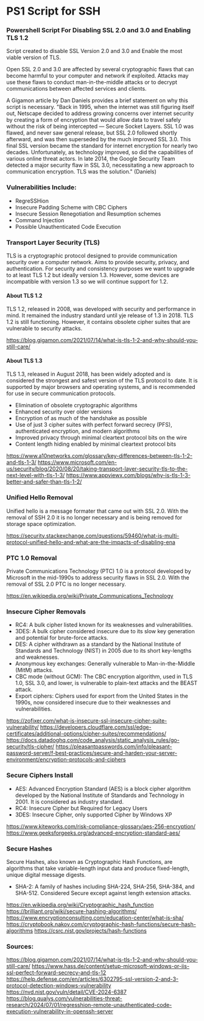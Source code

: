 # PS1 Script for SSH
### Powershell Script For Disabling SSL 2.0 and 3.0 and Enabling TLS 1.2

Script created to disable SSL Version 2.0 and 3.0 and Enable the most viable version of TLS. 

Open SSL 2.0 and 3.0 are affected by several cryptographic flaws that can become harmful to your computer and network if exploited. Attacks may use these flaws to conduct man-in-the-middle attacks or to decrypt communications between affected services and clients. 

A Gigamon article by Dan Daniels provides a brief statement on why this script is necessary. "Back in 1995, when the internet was still figuring itself out, Netscape decided to address growing concerns over internet security by creating a form of encryption that would allow data to travel safely without the risk of being intercepted — Secure Socket Layers. SSL 1.0 was flawed, and never saw general release, but SSL 2.0 followed shortly afterward, and was then superseded by the much improved SSL 3.0. This final SSL version became the standard for internet encryption for nearly two decades. Unfortunately, as technology improved, so did the capabilities of various online threat actors. In late 2014, the Google Security Team detected a major security flaw in SSL 3.0, necessitating a new approach to communication encryption. TLS was the solution." (Daniels)

### Vulnerabilities Include:
- RegreSSHion
- Insecure Padding Scheme with CBC Ciphers
- Insecure Session Renegotiation and Resumption schemes
- Command Injection
- Possible Unauthenticated Code Execution

### Transport Layer Security (TLS)
TLS is a cryptographic protocol designed to provide communication security over a computer network. 
Aims to provide security, privacy, and authentication. For security and consistency purposes we want to upgrade to at least TLS 1.2 but ideally version 1.3. However, some devices are incompatible with version 1.3 so we will continue support for 1.2. 

#### About TLS 1.2
TLS 1.2, released in 2008, was developed with security and performance in mind. It remained the industry standard until yje release of 1.3 in 2018. TLS 1.2 is still functioning. However, it contains obsolete cipher suites that are vulnerable to security attacks.

https://blog.gigamon.com/2021/07/14/what-is-tls-1-2-and-why-should-you-still-care/

#### About TLS 1.3
TLS 1.3, released in August 2018, has been widely adopted and is considered the strongest and safest version of the TLS protocol to date. It is supported by major browsers and operating systems, and is recommended for use in secure communication protocols.
- Elimination of obsolete cryptographic algorithms
- Enhanced security over older versions
- Encryption of as much of the handshake as possible
- Use of just 3 cipher suites with perfect forward secrecy (PFS), authenticated encryption, and modern algorithms
- Improved privacy through minimal cleartext protocol bits on the wire
- Content length hiding enabled by minimal cleartext protocol bits

https://www.a10networks.com/glossary/key-differences-between-tls-1-2-and-tls-1-3/
https://www.microsoft.com/en-us/security/blog/2020/08/20/taking-transport-layer-security-tls-to-the-next-level-with-tls-1-3/
https://www.appviewx.com/blogs/why-is-tls-1-3-better-and-safer-than-tls-1-2/

### Unified Hello Removal
Unified hello is a message formater that came out with SSL 2.0. With the removal of SSH 2.0 it is no longer necessary and is being removed for storage space optimization. 

https://security.stackexchange.com/questions/59460/what-is-multi-protocol-unified-hello-and-what-are-the-impacts-of-disabling-ena

### PTC 1.0 Removal
Private Communications Technology (PTC) 1.0 is a protocol developed by Microsoft in the mid-1990s to address security flaws in SSL 2.0. With the removal of SSL 2.0 PTC is no longer necessary.

https://en.wikipedia.org/wiki/Private_Communications_Technology

### Insecure Cipher Removals
- RC4: A bulk cipher listed known for its weaknesses and vulnerabilities.
- 3DES: A bulk cipher considered insecure due to its slow key generation and potential for brute-force attacks.
- DES: A cipher withdrawn as a standard by the National Institute of Standards and Technology (NIST) in 2005 due to its short key-lengths and weaknesses.
- Anonymous key exchanges: Generally vulnerable to Man-in-the-Middle (MitM) attacks.
- CBC mode (without GCM): The CBC encryption algorithm, used in TLS 1.0, SSL 3.0, and lower, is vulnerable to plain-text attacks and the BEAST attack.
- Export ciphers: Ciphers used for export from the United States in the 1990s, now considered insecure due to their weaknesses and vulnerabilities.

https://zofixer.com/what-is-insecure-ssl-insecure-cipher-suite-vulnerability/
https://developers.cloudflare.com/ssl/edge-certificates/additional-options/cipher-suites/recommendations/
https://docs.datadoghq.com/code_analysis/static_analysis_rules/go-security/tls-cipher/
https://pleasantpasswords.com/info/pleasant-password-server/f-best-practices/secure-and-harden-your-server-environment/encryption-protocols-and-ciphers

### Secure Ciphers Install
- AES: Advanced Encryption Standard (AES) is a block cipher algorithm developed by the National Institute of Standards and Technology in 2001. It is considered as industry standard. 
- RC4: Insecure Cipher but Required for Legacy Users
- 3DES: Insecure Cipher, only supported Cipher by Windows XP

https://www.kiteworks.com/risk-compliance-glossary/aes-256-encryption/
https://www.geeksforgeeks.org/advanced-encryption-standard-aes/

### Secure Hashes
Secure Hashes, also known as Cryptographic Hash Functions, are algorithms that take variable-length input data and produce fixed-length, unique digital message digests.
- SHA-2: A family of hashes including SHA-224, SHA-256, SHA-384, and SHA-512. Considered Secure except against length extension attacks. 

https://en.wikipedia.org/wiki/Cryptographic_hash_function
https://brilliant.org/wiki/secure-hashing-algorithms/
https://www.encryptionconsulting.com/education-center/what-is-sha/
https://cryptobook.nakov.com/cryptographic-hash-functions/secure-hash-algorithms
https://csrc.nist.gov/projects/hash-functions

### Sources:
https://blog.gigamon.com/2021/07/14/what-is-tls-1-2-and-why-should-you-still-care/
https://www.hass.de/content/setup-microsoft-windows-or-iis-ssl-perfect-forward-secrecy-and-tls-12
https://help.defense.com/en/articles/6302795-ssl-version-2-and-3-protocol-detection-windows-vulnerability
https://nvd.nist.gov/vuln/detail/CVE-2024-6387
https://blog.qualys.com/vulnerabilities-threat-research/2024/07/01/regresshion-remote-unauthenticated-code-execution-vulnerability-in-openssh-server